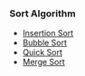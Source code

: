 ### Sort Algorithm

* [Insertion Sort](https://github.com/jiangxq18/leetcode/blob/master/Introduction-of-Algorithms/sort/insertion_sort.cc)
* [Bubble Sort](https://github.com/jiangxq18/leetcode/blob/master/Introduction-of-Algorithms/sort/bubble_sort.cc)
* [Quick Sort](https://github.com/jiangxq18/leetcode/blob/master/Introduction-of-Algorithms/sort/quick_sort.cc)
* [Merge Sort](https://github.com/jiangxq18/leetcode/blob/master/Introduction-of-Algorithms/sort/merge_sort.cc)